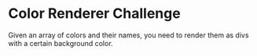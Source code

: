 # Color Renderer Challenge

Given an array of colors and their names, you need to render them as divs with a certain background color.

